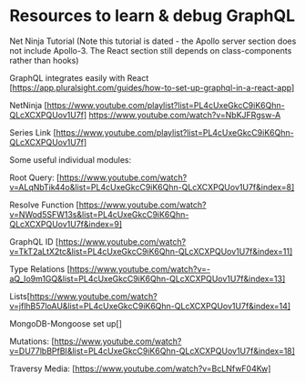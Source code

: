 # Resources to learn & debug GraphQL 

Net Ninja Tutorial (Note this tutorial is dated - the Apollo server section does not include Apollo-3. The React section still depends on class-components rather than hooks)

GraphQL integrates easily with React [https://app.pluralsight.com/guides/how-to-set-up-graphql-in-a-react-app]

NetNinja [https://www.youtube.com/playlist?list=PL4cUxeGkcC9iK6Qhn-QLcXCXPQUov1U7f]
https://www.youtube.com/watch?v=NbKJFRgsw-A

Series Link [https://www.youtube.com/playlist?list=PL4cUxeGkcC9iK6Qhn-QLcXCXPQUov1U7f]

Some useful individual modules:

Root Query: [https://www.youtube.com/watch?v=ALqNbTik44o&list=PL4cUxeGkcC9iK6Qhn-QLcXCXPQUov1U7f&index=8]

Resolve Function [https://www.youtube.com/watch?v=NWod5SFW13s&list=PL4cUxeGkcC9iK6Qhn-QLcXCXPQUov1U7f&index=9]

GraphQL ID [https://www.youtube.com/watch?v=TkT2aLtX2tc&list=PL4cUxeGkcC9iK6Qhn-QLcXCXPQUov1U7f&index=11]

Type Relations [https://www.youtube.com/watch?v=-aQ_Io9m1GQ&list=PL4cUxeGkcC9iK6Qhn-QLcXCXPQUov1U7f&index=13]

Lists[https://www.youtube.com/watch?v=jflhB57loAU&list=PL4cUxeGkcC9iK6Qhn-QLcXCXPQUov1U7f&index=14]

MongoDB-Mongoose set up[]

Mutations: [https://www.youtube.com/watch?v=DU77lbBPfBI&list=PL4cUxeGkcC9iK6Qhn-QLcXCXPQUov1U7f&index=18]


Traversy Media:
[https://www.youtube.com/watch?v=BcLNfwF04Kw]
